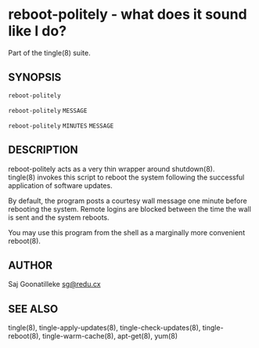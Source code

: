 reboot-politely - what does it sound like I do?
===============================================

Part of the tingle(8) suite.

## SYNOPSIS

`reboot-politely`

`reboot-politely` `MESSAGE`

`reboot-politely` `MINUTES` `MESSAGE`

## DESCRIPTION

reboot-politely acts as a very thin wrapper around shutdown(8).  
tingle(8) invokes this script to reboot the system following the 
successful application of software updates.

By default, the program posts a courtesy wall message one minute 
before rebooting the system.  Remote logins are blocked between the 
time the wall is sent and the system reboots.

You may use this program from the shell as a marginally more 
convenient reboot(8).

## AUTHOR

Saj Goonatilleke <sg@redu.cx>

## SEE ALSO

tingle(8), tingle-apply-updates(8), tingle-check-updates(8), 
tingle-reboot(8), tingle-warm-cache(8), apt-get(8), yum(8)
